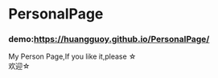 # PersonalPage
### demo:https://huangguoy.github.io/PersonalPage/
My Person Page,If you like it,please ☆ <br>
欢迎☆

